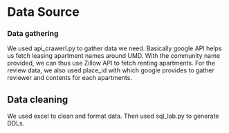 # Data Source 

### Data gathering

We used api_crawerl.py to gather data we need. Basically google API helps us fetch leasing apartment names around UMD. With the community name provided, we can thus use Zillow API to fetch renting apartments.
For the review data, we also used place_id with which google provides to gather reviewer and contents for each apartments.

## Data cleaning

We used excel to clean and format data. Then used sql_lab.py to generate DDLs.
